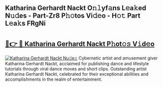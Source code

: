## Katharina Gerhardt Nackt O𝚗𝚕yf𝚊ns L𝚎a𝚔ed N𝚞𝚍es - Part-Zr8 P𝚑𝚘tos Vi𝚍𝚎o - H𝚘𝚝 Part L𝚎a𝚔s FRgNi

# <h2><a href="http://kf80a0c.oniu.top/?m=Katharina+Gerhardt+Nackt">🔗👉 🔴 Katharina Gerhardt Nackt P𝚑ot𝚘𝚜 V𝚒d𝚎o</a></h2>

[![Katharina Gerhardt Nackt Nu𝚍e𝚜](https://i.imgur.com/0qMVB7G.gif)](http://kf80a0c.oniu.top/?m=Katharina+Gerhardt+Nackt)
Cybernetic artist and amusement giver Katharina Gerhardt Nackt, acclaimed for publishing dance and lifestyle tutorials through viral dance moves and short clips. Outstanding artist Katharina Gerhardt Nackt, celebrated for their exceptional abilities and accomplishments in the realm of entertainment.  
